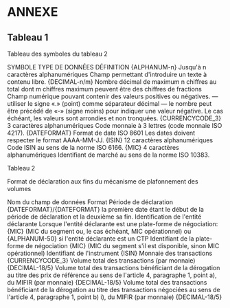 # ANNEXE

## Tableau 1

Tableau des symboles du tableau 2

SYMBOLE TYPE DE DONNÉES DÉFINITION {ALPHANUM-n} Jusqu'à n caractères alphanumériques Champ permettant d'introduire un texte à contenu libre. {DECIMAL-n/m} Nombre décimal de maximum n chiffres au total dont m chiffres maximum peuvent être des chiffres de fractions Champ numérique pouvant contenir des valeurs positives ou négatives. — utiliser le signe «.» (point) comme séparateur décimal — le nombre peut être précédé de «-» (signe moins) pour indiquer une valeur négative. Le cas échéant, les valeurs sont arrondies et non tronquées. {CURRENCYCODE_3} 3 caractères alphanumériques Code monnaie à 3 lettres (code monnaie ISO 4217). {DATEFORMAT} Format de date ISO 8601 Les dates doivent respecter le format AAAA-MM-JJ. {ISIN} 12 caractères alphanumériques Code ISIN au sens de la norme ISO 6166. {MIC} 4 caractères alphanumériques Identifiant de marché au sens de la norme ISO 10383.



Tableau 2

Format de déclaration aux fins du mécanisme de plafonnement des volumes

Nom du champ de données Format Période de déclaration {DATEFORMAT}/{DATEFORMAT} la première date étant le début de la période de déclaration et la deuxième sa fin. Identification de l'entité déclarante Lorsque l'entité déclarante est une plate-forme de négociation: {MIC} (MIC du segment ou, le cas échéant, MIC opérationnel) ou {ALPHANUM-50} si l'entité déclarante est un CTP Identifiant de la plate-forme de négociation {MIC} (MIC du segment s'il est disponible, sinon MIC opérationnel) Identifiant de l'instrument {ISIN} Monnaie des transactions {CURRENCYCODE_3} Volume total des transactions (par monnaie) {DECIMAL-18/5} Volume total des transactions bénéficiant de la dérogation au titre des prix de référence au sens de l'article 4, paragraphe 1, point a), du MIFIR (par monnaie) {DECIMAL-18/5} Volume total des transactions bénéficiant de la dérogation au titre des transactions négociées au sens de l'article 4, paragraphe 1, point b) i), du MIFIR (par monnaie) {DECIMAL-18/5}

